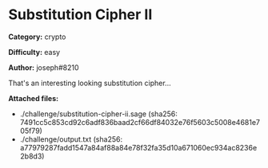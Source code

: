 # Substitution Cipher II

**Category:** crypto

**Difficulty:** easy

**Author:** joseph#8210

That's an interesting looking substitution cipher...

**Attached files:**
- ./challenge/substitution-cipher-ii.sage (sha256: 7491cc5c853cd92c6adf836baad2cf66df84032e76f5603c5008e4681e705f79)
- ./challenge/output.txt (sha256: a77979287fadd1547a84af88a84e78f32fa35d10a671060ec934ac8236e2b8d3)

